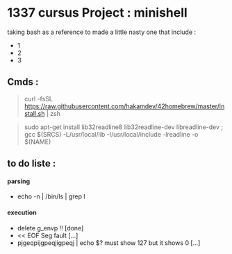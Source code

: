 # 1337 cursus Project : minishell 
taking bash as a reference to made a little nasty one that include : 
- 1 
- 2
- 3

## Cmds :

> curl -fsSL https://raw.githubusercontent.com/hakamdev/42homebrew/master/install.sh | zsh

> sudo apt-get install lib32readline8 lib32readline-dev libreadline-dev ; gcc $(SRCS) -L/usr/local/lib -I/usr/local/include -lreadline -o $(NAME) 

## to do liste  : 

#### parsing
- echo -n | /bin/ls | grep l

#### execution

- delete g_envp !!                                              [done]
- << EOF      Seg fault                                         [...]
- pjgeqpijgpeqjigpeqj | echo $?   must show 127 but it shows 0  [...]